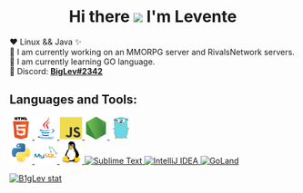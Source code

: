 <div align="center">
 <h1>Hi there <img src="https://media.giphy.com/media/hvRJCLFzcasrR4ia7z/giphy.gif" width="25px"> I'm Levente</h1>
</div>

:heart: Linux && Java ✨ <br> 
🔭 I am currently working on an MMORPG server and RivalsNetwork servers. <br>
🌱 I am currently learning GO language. <br>
💬 Discord: **[BigLev#2342](https://discord.com/users/326265564341338123)**
 
## Languages and Tools:
<a href="https://www.w3.org/html/" target="_blank"> 
 <img src="https://raw.githubusercontent.com/devicons/devicon/master/icons/html5/html5-original-wordmark.svg" alt="html5" width="40" height="40"> 
</a>  
<a href="https://www.java.com" target="_blank"> 
 <img src="https://raw.githubusercontent.com/devicons/devicon/master/icons/java/java-original.svg" alt="java" width="40" height="40"/> 
</a>
<a href="https://www.javascript.com" target="_blank"> 
 <img src="https://raw.githubusercontent.com/devicons/devicon/master/icons/javascript/javascript-original.svg" alt="JS" width="40" height="40"/> 
</a>
<a href="https://nodejs.org/en/" target="_blank"> 
 <img src="https://raw.githubusercontent.com/devicons/devicon/master/icons/nodejs/nodejs-original.svg" alt="NodeJS" width="40" height="40"/> 
</a>
<a href="https://golang.org/" target="_blank"> 
 <img src="https://raw.githubusercontent.com/devicons/devicon/master/icons/go/go-original.svg" alt="GO" width="40" height="40"/> 
</a>
<br>
<a href="https://www.python.org/" target="_blank"> 
 <img src="https://raw.githubusercontent.com/devicons/devicon/master/icons/python/python-original.svg" alt="Python" width="40" height="40"/> 
</a>
<a href="https://www.mysql.com/" target="_blank"> 
 <img src="https://raw.githubusercontent.com/devicons/devicon/master/icons/mysql/mysql-original-wordmark.svg" alt="mysql" width="40" height="40"/> 
</a>
<a href="https://www.linux.org/" target="_blank"> 
 <img src="https://raw.githubusercontent.com/devicons/devicon/master/icons/linux/linux-original.svg" alt="linux" width="40" height="40"/> 
</a>
<a href="https://www.sublimetext.com/" target="_blank"> 
 <img src="https://avatars.githubusercontent.com/u/684879?s=200&v=4" alt="Sublime Text" width="40" height="40"/> 
</a>
<a href="https://www.jetbrains.com/idea/" target="_blank"> 
 <img src="https://resources.jetbrains.com/storage/products/intellij-idea/img/meta/intellij-idea_logo_300x300.png" alt="IntelliJ IDEA" width="40" height="40"/> 
</a>
<a href="https://www.jetbrains.com/go/" target="_blank"> 
 <img src="https://resources.jetbrains.com/storage/products/goland/img/meta/goland_logo_300x300.png" alt="GoLand" width="40" height="40"/> 
</a>

[![B1gLev stat](https://github-readme-stats.vercel.app/api?username=B1gLev&theme=synthwave&show_icons=true)](https://github.com/B1gLev/b1glev)


<!--
**B1gLev/b1glev** is a ✨ _special_ ✨ repository because its `README.md` (this file) appears on your GitHub profile.

Here are some ideas to get you started:

- 🔭 I’m currently working on ...
- 🌱 I’m currently learning ...
- 👯 I’m looking to collaborate on ...
- 🤔 I’m looking for help with ...
- 💬 Ask me about ...
- 📫 How to reach me: ...
- 😄 Pronouns: ...
- ⚡ Fun fact: ...
-->
